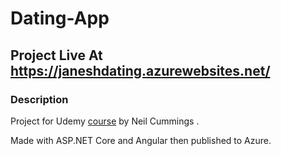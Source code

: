 # Dating-App

## Project Live At https://janeshdating.azurewebsites.net/

### Description
Project for Udemy [course](www.udemy.com/course/build-an-app-with-aspnet-core-and-angular-from-scratch/) by Neil Cummings .

Made with ASP.NET Core and Angular then published to Azure.
